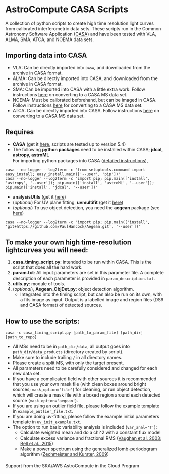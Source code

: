 # AstroCompute CASA Scripts
A collection of python scripts to create high time resolution light curves from calibrated interferometric data sets. These scripts run in the Common Astronomy Software Application ([CASA](http://casa.nrao.edu)) and have been tested with VLA, ALMA, SMA, ATCA, and NOEMA data sets.

## Importing data into CASA
* VLA: Can be directly imported into <span style="font-variant:small-caps;">casa</span>, and downloaded from the archive in CASA format.
* ALMA: Can be directly imported into CASA, and downloaded from the archive in CASA format.
* SMA: Can be imported into CASA with a little extra work. Follow instructions [here](https://www.cfa.harvard.edu/sma/casa) on converting to a CASA MS data set.
* NOEMA: Must be calibrated beforehand, but can be imaged in CASA. Follow instructions [here](http://www.iram.fr/IRAMFR/ARC/documents/filler/casa-gildas.pdf) for converting to a CASA MS data set.
* ATCA: Can be directly imported into CASA. Follow instructions [here](https://casaguides.nrao.edu/index.php/ATCA_Tutorials) on converting to a CASA MS data set.

## Requires
* **CASA** (get it [here](https://casa.nrao.edu/casa_obtaining.shtml), scripts are tested up to version 5.4)
* The following **python packages** need to be installed within CASA; **jdcal, astropy, astroML**<br/>
For importing python packages into CASA ([detailed instructions](http://docs.astropy.org/en/stable/install.html)),<br/>
```
casa --no-logger --log2term -c "from setuptools.command import easy_install; easy_install.main(['--user', 'pip'])"
casa --no-logger --log2term -c "import pip; pip.main(['install', 'astropy', '--user']); pip.main(['install', 'astroML', '--user']); pip.main(['install', 'jdcal', '--user'])"
```
* **analysisUtils** (get it [here](https://casaguides.nrao.edu/index.php?title=Analysis_Utilities))
* (*optional*) For UV plane fitting, **uvmultifit** (get it [here](http://nordic-alma.se/support/software-tools))
* (*optional*) To use object detection, you need the **aegean** package (see [here](https://github.com/PaulHancock/Aegean)) <br/>
```
casa --no-logger --log2term -c "import pip; pip.main(['install', 'git+https://github.com/PaulHancock/Aegean.git', '--user'])"
```

## To make your own high time-resolution lightcurves you will need:
1. **casa_timing_script.py**: intended to be run within CASA. This is the script that does all the hard work.
2. **param.txt**: All input parameters are set in this parameter file. A complete description of each parameter is provided in `param_description.txt`.
2. **utils.py**: module of tools.
3. (*optional*), **Aegean_ObjDet.py**: object detection algorithm.
   * Integrated into the timing script, but can also be run on its own, with a fits image as input. Output is a labelled image and region files (DS9 and CASA format) of detected sources.
## How to use the scripts:
```
casa -c casa_timing_script.py [path_to_param_file] [path_dir] [path_to_repo]
```
   * All MSs need to be in `path_dir/data`, all output goes into `path_dir/data_products` (directory created by script).
   * Make sure to include trailing `/` in all directory names.
   * Please create a split MS, with only the target present.
   * All parameters need to be carefully considered and changed for each new data set.
   * If you have a complicated field with other sources it is recommended that you use your own mask file (with clean boxes around bright sources; `mask_option='file'`) for cleaning, or run object detection, which will create a mask file with a boxed region around each detected source (`mask_option='aegean'`).
   * If you are using an outlier field file, please follow the example template in `example_outlier_file.txt`.
   * If you are doing uv-fitting, please follow the example initial parameters template in `uv_init_example.txt`.
   * The option to run basic variability analysis is included (`var_anal='T'`):
      * Calculate weighted mean and do a chi^2 with a constant flux model
      * Calculate excess variance and fractional RMS ([Vaughan et al. 2003](http://adsabs.harvard.edu/abs/2003MNRAS.345.1271V); [Bell et al., 2015](http://adsabs.harvard.edu/abs/2015MNRAS.450.4221B))
      * Make a power spectrum using the generalized lomb-periodogram algorithm ([Zechmeister and Kurster, 2009](http://adsabs.harvard.edu/abs/2009A%26A...496..577Z))

####
Support from the SKA/AWS AstroCompute in the Cloud Program
